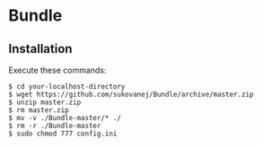Bundle
======

Installation
------------

Execute these commands:

```
$ cd your-localhost-directory
$ wget https://github.com/sukovanej/Bundle/archive/master.zip
$ unzip master.zip
$ rm master.zip
$ mv -v ./Bundle-master/* ./
$ rm -r ./Bundle-master
$ sudo chmod 777 config.ini 
```
